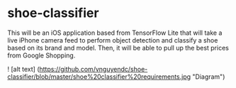 # shoe-classifier

This will be an iOS application based from TensorFlow Lite that will take a live iPhone camera feed to perform object detection and classify a shoe based on its brand and model. Then, it will be able to pull up the best prices from Google Shopping.

! [alt text] (https://github.com/vnguyendc/shoe-classifier/blob/master/shoe%20classifier%20requirements.jpg "Diagram")
